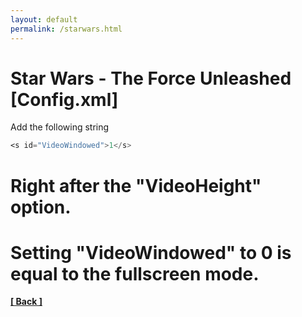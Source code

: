 ```yaml
---
layout: default
permalink: /starwars.html
---
```

Star Wars - The Force Unleashed [Config.xml]
==============================================================
Add the following string 
```asm 
<s id="VideoWindowed">1</s>
``` 
Right after the "VideoHeight" option.
==============================================================
Setting "VideoWindowed" to 0 is equal to the fullscreen mode.
==============================================================



**[[ Back ]](./)**	